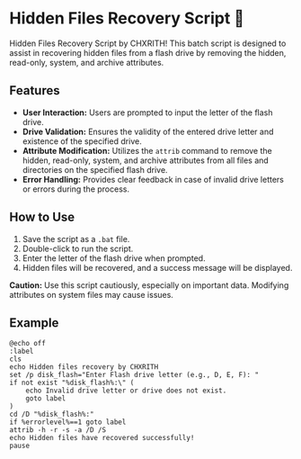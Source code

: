 # Hidden Files Recovery Script 💾

Hidden Files Recovery Script by CHXRITH! This batch script is designed to assist in recovering hidden files from a flash drive by removing the hidden, read-only, system, and archive attributes.

## Features

- **User Interaction:** Users are prompted to input the letter of the flash drive.
- **Drive Validation:** Ensures the validity of the entered drive letter and existence of the specified drive.
- **Attribute Modification:** Utilizes the `attrib` command to remove the hidden, read-only, system, and archive attributes from all files and directories on the specified flash drive.
- **Error Handling:** Provides clear feedback in case of invalid drive letters or errors during the process.

## How to Use

1. Save the script as a `.bat` file.
2. Double-click to run the script.
3. Enter the letter of the flash drive when prompted.
4. Hidden files will be recovered, and a success message will be displayed.

**Caution:** Use this script cautiously, especially on important data. Modifying attributes on system files may cause issues.

## Example

```batch
@echo off
:label
cls
echo Hidden files recovery by CHXRITH
set /p disk_flash="Enter Flash drive letter (e.g., D, E, F): "
if not exist "%disk_flash%:\" (
    echo Invalid drive letter or drive does not exist.
    goto label
)
cd /D "%disk_flash%:"
if %errorlevel%==1 goto label
attrib -h -r -s -a /D /S
echo Hidden files have recovered successfully!
pause
